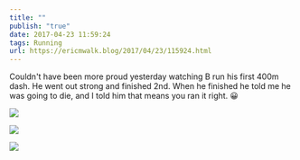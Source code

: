 ```yaml
---
title: ""
publish: "true"
date: 2017-04-23 11:59:24
tags: Running
url: https://ericmwalk.blog/2017/04/23/115924.html
---
```


Couldn't have been more proud yesterday watching B run his first 400m dash. He went out strong and finished 2nd. When he finished he told me he was going to die, and I told him that means you ran it right. 😀

![](https://ericmwalk.blog/uploads/2022/1af836acb1.jpg)

![](https://ericmwalk.blog/uploads/2022/1c1b34bdcb.jpg)

![](https://ericmwalk.blog/uploads/2022/5cc0d0b4ad.jpg)